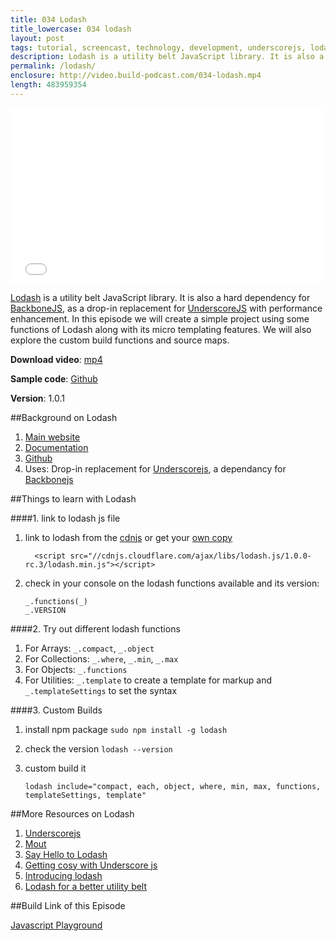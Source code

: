```yaml
---
title: 034 Lodash
title_lowercase: 034 lodash
layout: post
tags: tutorial, screencast, technology, development, underscorejs, lodash, utility, javascript
description: Lodash is a utility belt JavaScript library. It is also a hard dependency for BackboneJS, as a drop-in replacement for UnderscoreJS with performance enhancement. In this episode we will create a simple project using some functions of Lodash along with its micro templating features. We will also explore the custom build functions and source maps.
permalink: /lodash/
enclosure: http://video.build-podcast.com/034-lodash.mp4
length: 483959354
---
```


<div id="video"><iframe src="//player.vimeo.com/video/60216668" width="500" height="281" frameborder="0" webkitallowfullscreen mozallowfullscreen allowfullscreen></iframe></div>

[Lodash](http://lodash.com/) is a utility belt JavaScript library. It is also a hard dependency for [BackboneJS](http://backbonejs.org/), as a drop-in replacement for [UnderscoreJS](http://underscorejs.org/) with performance enhancement. In this episode we will create a simple project using some functions of Lodash along with its micro templating features. We will also explore the custom build functions and source maps.

<p><strong>Download video</strong>: <a href="http://video.build-podcast.com/034-lodash.mp4" download="build-podcast-034-lodash.mp4">mp4</a></p>

**Sample code**: [Github](https://github.com/sayanee/build-podcast/tree/master/034-lodash)

**Version**: 1.0.1

##Background on Lodash

1. [Main website](http://lodash.com/)
1. [Documentation](http://lodash.com/docs)
1. [Github](https://github.com/bestiejs/lodash/)
1. Uses: Drop-in replacement for [Underscorejs](http://underscorejs.org/), a dependancy for [Backbonejs](http://backbonejs.org/)


##Things to learn with Lodash

####1. link to lodash js file
1. link to lodash from the [cdnjs](http://cdnjs.com/) or get your [own copy](https://raw.github.com/bestiejs/lodash/v1.0.0/dist/lodash.min.js)

    ```
      <script src="//cdnjs.cloudflare.com/ajax/libs/lodash.js/1.0.0-rc.3/lodash.min.js"></script>

    ```
2. check in your console on the lodash functions available and its version:

    ```
    _.functions(_)
    _.VERSION

    ```

####2. Try out different lodash functions

1. For Arrays: `_.compact`, `_.object`
2. For Collections: `_.where`, `_.min`, `_.max`
3. For Objects: `_.functions`
4. For Utilities: `_.template` to create a template for markup and `_.templateSettings` to set the syntax

####3. Custom Builds

1. install npm package `sudo npm install -g lodash`
2. check the version `lodash --version`
3. custom build it

    ```
    lodash include="compact, each, object, where, min, max, functions, templateSettings, template"
    ```

##More Resources on Lodash

1. [Underscorejs](http://underscorejs.org/)
2. [Mout](http://moutjs.com/)
3. [Say Hello to Lodash](http://kitcambridge.be/blog/say-hello-to-lo-dash/)
4. [Getting cosy with Underscore js](http://net.tutsplus.com/tutorials/javascript-ajax/getting-cozy-with-underscore-js/)
5. [Introducing lodash](https://vimeo.com/44154599)
6. [Lodash for a better utility belt](http://www.youtube.com/watch?v=dpPy4f_SeEk)

##Build Link of this Episode

[Javascript Playground](http://www.javascriptplayground.com/blog)
